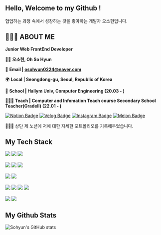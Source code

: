 ## Hello, Welcome to my Github !

협업하는 과정 속에서 성장하는 것을 좋아하는 개발자 오소현입니다.

## **🙋🏻‍♀️ ABOUT ME**

**Junior Web FrontEnd Developer**

👩🏻 **오소현, Oh So Hyun** 

📧 **Email | osohyun0224@naver.com**

🌍 **Local | Seongdong-gu, Seoul, Republic of Korea**

🏫 **School | Hallym Univ, Computer Engineering (20.03 - )**

👩🏻‍🏫 **Teach | Computer and Infomation Teach course Secondary School Teacher(GradeⅡ) (22.01 - )**

[![Notion Badge](https://img.shields.io/badge/Notion-Portfolio-white?style=flat-square&logo=Notion)](https://osohyun.notion.site/osohyun/886b9da22bd8417db901a22578332116)
[![Velog Badge](https://img.shields.io/badge/Velog-osohyun0224-Brightgreen?style=flat-square&logo=Velog)](https://velog.io/@osohyun0224/)
[![Instagram Badge](https://img.shields.io/badge/Instagram-@iamsounii_-white?style=flat-square&logo=Instagram&logoColor=Whitepurple)](https://instagram.com/iamsounii_)
[![Melon Badge](https://img.shields.io/badge/Sohyun's_Melon-playlist-green?style=flat-square&logo=Melon)](https://www.melon.com/mymusic/playlist/mymusicplaylistview_inform.htm?plylstSeq=507959277)


👩🏻‍💻 상단 제 노션에 저에 대한 자세한 포트폴리오를 기록해두었습니다.
	
	

## My Tech Stack 

<div align="left">
	<img src="https://img.shields.io/badge/JavaScript-F7DF1E?style=flat-square&logo=JavaScript&logoColor=white" />
	<img src="https://img.shields.io/badge/TypeScript-3178C6?style=flat-square&logo=TypeScript&logoColor=white" />
	<img src="https://img.shields.io/badge/jQuery-0769AD?style=flat-square&logo=jQuery&logoColor=white" />
	<br><br>
	<img src="https://img.shields.io/badge/React-61DAFB?style=flat-square&logo=React&logoColor=black"/>
	<img src="https://img.shields.io/badge/React Native-61DAFB?style=flat-square&logo=React&logoColor=black"/>
	<img src="https://img.shields.io/badge/REDUX-764ABC?style=flat-square&logo=REDUX&logoColor=black" />
	<br><br>
	<img src="https://img.shields.io/badge/Vue.js-4FC08D?style=flat-square&logo=Vue.js&logoColor=white"/>
	<img src="https://img.shields.io/badge/Vuetify-1867C0?style=flat-square&logo=Vuetify&logoColor=white" />
 	<br><br>
	<img src="https://img.shields.io/badge/Node.js-339933?style=flat-square&logo=Node.js&logoColor=white" />
	<img src="https://img.shields.io/badge/Django-092E20?style=flat-square&logo=Django&logoColor=white" />
	<img src="https://img.shields.io/badge/MongoDB-47A248?style=flat-square&logo=MongoDB&logoColor=white" />
	<img src="https://img.shields.io/badge/Firebase-FFCA28?style=flat-square&logo=firebase&logoColor=black"/>
	<br><br>
	<img src="https://img.shields.io/badge/Figma-F24E1E?style=flat-square&logo=Figma&logoColor=white" />
 	<img src="https://img.shields.io/badge/Adobe Photoshop-31A8FF?style=flat-square&logo=Adobe Photoshop&logoColor=white"/>
</div>


##  My Github Stats

	
![Sohyun's GitHub stats](https://github-readme-stats.vercel.app/api?username=osohyun0224&show_icons=true&theme=dracula) 
